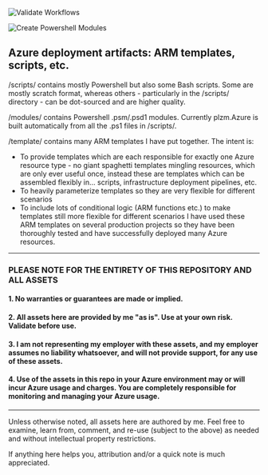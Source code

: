 ![Validate Workflows](https://github.com/plzm/azure-deploy/actions/workflows/validate-workflows.yml/badge.svg)  

![Create Powershell Modules](https://github.com/plzm/azure-deploy/actions/workflows/create-modules.yml/badge.svg)  

## Azure deployment artifacts: ARM templates, scripts, etc.

/scripts/ contains mostly Powershell but also some Bash scripts. Some are mostly scratch format, whereas others - particularly in the /scripts/ directory - can be dot-sourced and are higher quality.

/modules/ contains Powershell .psm/.psd1 modules. Currently plzm.Azure is built automatically from all the .ps1 files in /scripts/.

/template/ contains many ARM templates I have put together. The intent is:
- To provide templates which are each responsible for exactly one Azure resource type - no giant spaghetti templates mingling resources, which are only ever useful once, instead these are templates which can be assembled flexibly in... scripts, infrastructure deployment pipelines, etc.
- To heavily parameterize templates so they are very flexible for different scenarios
- To include lots of conditional logic (ARM functions etc.) to make templates still more flexible for different scenarios
I have used these ARM templates on several production projects so they have been thoroughly tested and have successfully deployed many Azure resources.

---

### PLEASE NOTE FOR THE ENTIRETY OF THIS REPOSITORY AND ALL ASSETS
#### 1. No warranties or guarantees are made or implied.
#### 2. All assets here are provided by me "as is". Use at your own risk. Validate before use.
#### 3. I am not representing my employer with these assets, and my employer assumes no liability whatsoever, and will not provide support, for any use of these assets.
#### 4. Use of the assets in this repo in your Azure environment may or will incur Azure usage and charges. You are completely responsible for monitoring and managing your Azure usage.

---

Unless otherwise noted, all assets here are authored by me. Feel free to examine, learn from, comment, and re-use (subject to the above) as needed and without intellectual property restrictions.

If anything here helps you, attribution and/or a quick note is much appreciated.
